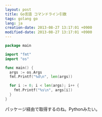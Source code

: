 ```yaml
---
layout: post
title: Go言語 コマンドライン引数
tags: golang go
lang: ja
creation-date: 2013-08-27 13:17:01 +0900
modified-date: 2013-08-27 13:17:01 +0900
---
```


```go
package main

import "fmt"
import "os"

func main() {
  args := os.Args
  fmt.Printf("%d\n", len(args))

  for i := 0; i < len(args); i++ {
    fmt.Printf("%s\n", args[i])
  }
}
```

パッケージ経由で取得するのね。Pythonみたい。
